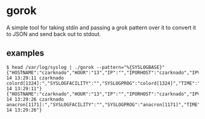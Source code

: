# gorok

A simple tool for taking stdin and passing a grok pattern over it to convert it to JSON and send back out to stdout.

## examples

```
$ head /var/log/syslog | ./gorok --pattern="%{SYSLOGBASE}"   
{"HOSTNAME":"czarknado","HOUR":"13","IP":"","IPORHOST":"czarknado","IPV4":"","IPV6":"","MINUTE":"29","MONTH":"May","MONTHDAY":"14","SECOND":"11","SYSLOGBASE":"May 14 13:29:11 czarknado colord[1324]:","SYSLOGFACILITY":"","SYSLOGPROG":"colord[1324]","TIME":"13:29:11","facility":"","logsource":"czarknado","pid":"1324","priority":"","program":"colord","timestamp":"May 14 13:29:11"}
{"HOSTNAME":"czarknado","HOUR":"13","IP":"","IPORHOST":"czarknado","IPV4":"","IPV6":"","MINUTE":"29","MONTH":"May","MONTHDAY":"14","SECOND":"26","SYSLOGBASE":"May 14 13:29:26 czarknado anacron[1171]:","SYSLOGFACILITY":"","SYSLOGPROG":"anacron[1171]","TIME":"13:29:26","facility":"","logsource":"czarknado","pid":"1171","priority":"","program":"anacron","timestamp":"May 14 13:29:26"}
```

